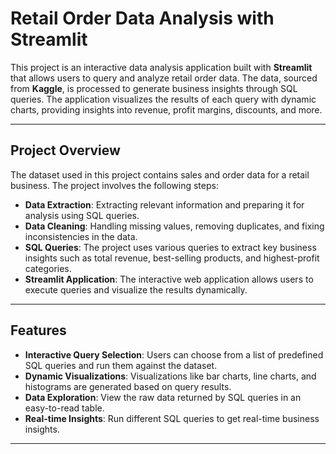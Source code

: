 # Retail Order Data Analysis with Streamlit

This project is an interactive data analysis application built with **Streamlit** that allows users to query and analyze retail order data. The data, sourced from **Kaggle**, is processed to generate business insights through SQL queries. The application visualizes the results of each query with dynamic charts, providing insights into revenue, profit margins, discounts, and more.

---

## Project Overview

The dataset used in this project contains sales and order data for a retail business. The project involves the following steps:
- **Data Extraction**: Extracting relevant information and preparing it for analysis using SQL queries.
- **Data Cleaning**: Handling missing values, removing duplicates, and fixing inconsistencies in the data.
- **SQL Queries**: The project uses various queries to extract key business insights such as total revenue, best-selling products, and highest-profit categories.
- **Streamlit Application**: The interactive web application allows users to execute queries and visualize the results dynamically.

---

## Features

- **Interactive Query Selection**: Users can choose from a list of predefined SQL queries and run them against the dataset.
- **Dynamic Visualizations**: Visualizations like bar charts, line charts, and histograms are generated based on query results.
- **Data Exploration**: View the raw data returned by SQL queries in an easy-to-read table.
- **Real-time Insights**: Run different SQL queries to get real-time business insights.

---

